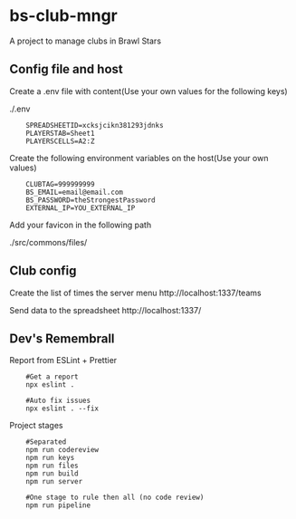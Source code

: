 # bs-club-mngr
A project to manage clubs in Brawl Stars


## Config file and host

Create a .env file with content(Use your own values for the following keys)

./.env
```
    SPREADSHEETID=xcksjcikn381293jdnks
    PLAYERSTAB=Sheet1
    PLAYERSCELLS=A2:Z
```

Create the following environment variables on the host(Use your own values)

```
    CLUBTAG=999999999
    BS_EMAIL=email@email.com
    BS_PASSWORD=theStrongestPassword
    EXTERNAL_IP=YOU_EXTERNAL_IP
```

Add your favicon in the following path

./src/commons/files/



## Club config

Create the list of times the server menu
http://localhost:1337/teams

Send data to the spreadsheet
http://localhost:1337/



## Dev's Remembrall

Report from ESLint + Prettier

```
    #Get a report
    npx eslint .

    #Auto fix issues
    npx eslint . --fix
```

Project stages

```
    #Separated
    npm run codereview
    npm run keys
    npm run files
    npm run build
    npm run server

    #One stage to rule then all (no code review)
    npm run pipeline
```
